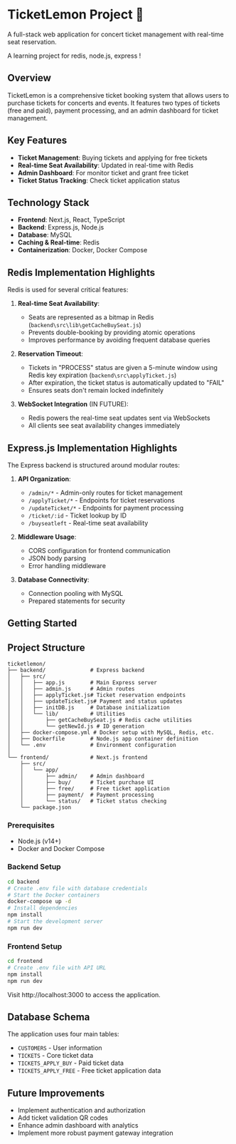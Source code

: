 # TicketLemon Project 🍋

A full-stack web application for concert ticket management with real-time seat reservation.

A learning project for redis, node.js, express !

## Overview

TicketLemon is a comprehensive ticket booking system that allows users to purchase tickets for concerts and events. It features two types of tickets (free and paid), payment processing, and an admin dashboard for ticket management.

## Key Features

- **Ticket Management**: Buying tickets and applying for free tickets
- **Real-time Seat Availability**: Updated in real-time with Redis
- **Admin Dashboard**: For monitor ticket and grant free ticket
- **Ticket Status Tracking**: Check ticket application status

## Technology Stack

- **Frontend**: Next.js, React, TypeScript
- **Backend**: Express.js, Node.js
- **Database**: MySQL
- **Caching & Real-time**: Redis
- **Containerization**: Docker, Docker Compose

## Redis Implementation Highlights

Redis is used for several critical features:

1. **Real-time Seat Availability**:

   - Seats are represented as a bitmap in Redis (`backend\src\lib\getCacheBuySeat.js`)
   - Prevents double-booking by providing atomic operations
   - Improves performance by avoiding frequent database queries

2. **Reservation Timeout**:

   - Tickets in "PROCESS" status are given a 5-minute window using Redis key expiration (`backend\src\applyTicket.js`)
   - After expiration, the ticket status is automatically updated to "FAIL"
   - Ensures seats don't remain locked indefinitely

3. **WebSocket Integration** (IN FUTURE):
   - Redis powers the real-time seat updates sent via WebSockets
   - All clients see seat availability changes immediately

## Express.js Implementation Highlights

The Express backend is structured around modular routes:

1. **API Organization**:

   - `/admin/*` - Admin-only routes for ticket management
   - `/applyTicket/*` - Endpoints for ticket reservations
   - `/updateTicket/*` - Endpoints for payment processing
   - `/ticket/:id` - Ticket lookup by ID
   - `/buyseatleft` - Real-time seat availability

2. **Middleware Usage**:

   - CORS configuration for frontend communication
   - JSON body parsing
   - Error handling middleware

3. **Database Connectivity**:
   - Connection pooling with MySQL
   - Prepared statements for security

## Getting Started

## Project Structure

```
ticketlemon/
├── backend/              # Express backend
│   ├── src/
│   │   ├── app.js        # Main Express server
│   │   ├── admin.js      # Admin routes
│   │   ├── applyTicket.js# Ticket reservation endpoints
│   │   ├── updateTicket.js# Payment and status updates
│   │   ├── initDB.js     # Database initialization
│   │   └── lib/          # Utilities
│   │       ├── getCacheBuySeat.js # Redis cache utilities
│   │       └── getNewId.js # ID generation
│   ├── docker-compose.yml # Docker setup with MySQL, Redis, etc.
│   ├── Dockerfile        # Node.js app container definition
│   └── .env              # Environment configuration
│
└── frontend/             # Next.js frontend
    ├── src/
    │   └── app/
    │       ├── admin/    # Admin dashboard
    │       ├── buy/      # Ticket purchase UI
    │       ├── free/     # Free ticket application
    │       ├── payment/  # Payment processing
    │       └── status/   # Ticket status checking
    └── package.json
```

### Prerequisites

- Node.js (v14+)
- Docker and Docker Compose

### Backend Setup

```bash
cd backend
# Create .env file with database credentials
# Start the Docker containers
docker-compose up -d
# Install dependencies
npm install
# Start the development server
npm run dev
```

### Frontend Setup

```bash
cd frontend
# Create .env file with API URL
npm install
npm run dev
```

Visit http://localhost:3000 to access the application.

## Database Schema

The application uses four main tables:

- `CUSTOMERS` - User information
- `TICKETS` - Core ticket data
- `TICKETS_APPLY_BUY` - Paid ticket data
- `TICKETS_APPLY_FREE` - Free ticket application data

## Future Improvements

- Implement authentication and authorization
- Add ticket validation QR codes
- Enhance admin dashboard with analytics
- Implement more robust payment gateway integration
